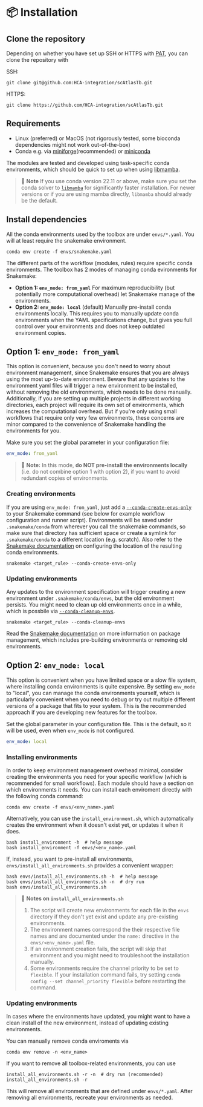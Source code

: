 # 📦 Installation

## Clone the repository

Depending on whether you have set up SSH or HTTPS with [PAT](https://docs.github.com/en/authentication/keeping-your-account-and-data-secure/managing-your-personal-access-tokens), you can clone the repository with

SSH:
```
git clone git@github.com:HCA-integration/scAtlasTb.git
```

HTTPS:
``` clone
git clone https://github.com/HCA-integration/scAtlasTb.git
```

## Requirements

* Linux (preferred) or MacOS (not rigorously tested, some bioconda dependencies might not work out-of-the-box)
* Conda e.g. via [miniforge](https://github.com/conda-forge/miniforge)(recommended) or [miniconda](https://docs.anaconda.com/free/miniconda/index.html)


The modules are tested and developed using task-specific conda environments, which should be quick to set up when using [libmamba](https://www.anaconda.com/blog/a-faster-conda-for-a-growing-community).

> 📝  **Note** If you use conda version 22.11 or above, make sure you set the conda solver to [`libmamba`](https://www.anaconda.com/blog/a-faster-conda-for-a-growing-community) for significantly faster installation. For newer versions or if you are using mamba directly, `libmamba` should already be the default.

## Install dependencies

All the conda environments used by the toolbox are under `envs/*.yaml`.
You will at least require the snakemake environment.

```
conda env create -f envs/snakemake.yaml
```

The different parts of the workflow (modules, rules) require specific conda environments.
The toolbox has 2 modes of managing conda evironments for Snakemake:

* **Option 1: `env_mode: from_yaml`** For maximum reproducibility (but potentially more computational overhead) let Snakemake manage of the environments.
* **Option 2: `env_mode: local`** (default)  Manually pre-install conda environments locally. This requires you to manually update conda environments when the YAML specifications change, but gives you full control over your environments and does not keep outdated environment copies.

## Option 1: `env_mode: from_yaml`

This option is convenient, because you don't need to worry about environment management, since Snakemake ensures that you are always using the most up-to-date environment.
Beware that any updates to the environment yaml files will trigger a new environment to be installed, without removing the old environments, which needs to be done manually.
Additionally, if you are setting up multiple projects in different working directories, each project will require its own set of environments, which increases the computational overhead.
But if you're only using small workflows that require only very few environments, these concerns are minor compared to the convenience of Snakemake handling the environments for you.

Make sure you set the global parameter in your configuration file:

```yaml
env_mode: from_yaml
```

> 📝 **Note:**
> In this mode, **do NOT pre-install the environments locally** (i.e. do not combine option 1 with option 2), if you want to avoid redundant copies of environments.


### Creating environments

If you are using `env_mode: from_yaml`, just add a [`--conda-create-envs-only`](https://snakemake.readthedocs.io/en/v7.31.1/executing/cli.html#conda) to your Snakemake command (see below for example workflow configuration and runner script).
Environments will be saved under `.snakemake/conda` from wherever you call the snakemake commands, so make sure that directory has sufficient space or create a symlink for `.snakemake/conda` to a different location (e.g. scratch).
Also refer to the [Snakemake documentation](https://snakemake.readthedocs.io/en/v7.31.1/snakefiles/deployment.html#integrated-package-management) on configuring the location of the resulting conda environments.

```
snakemake <target_rule> --conda-create-envs-only
```

### Updating environments

Any updates to the environment specification will trigger creating a new environment under `.snakemake/conda/envs`, but the old environment persists. You might need to clean up old environments once in a while, which is possbile via [`--conda-cleanup-envs`](https://snakemake.readthedocs.io/en/v7.31.1/executing/cli.html#conda).

```
snakemake <target_rule> --conda-cleanup-envs
```

Read the [Snakemake documentation](https://snakemake.readthedocs.io/en/v7.31.1/snakefiles/deployment.html#integrated-package-management) on more information on package management, which includes pre-building environments or removing old environments.


## Option 2: `env_mode: local`
This option is convenient when you have limited space or a slow file system, where installing conda environments is quite expensive.
By setting `env_mode` to "local", you can manage the conda environments yourself, which is particularly convenient when you need to debug or try out multiple different versions of a package that fits to your system.
This is the recommended approach if you are developing new features for the toolbox.

Set the global parameter in your configuration file. This is the default, so it will be used, even when `env_mode` is not configured.

```yaml
env_mode: local
```

### Installing environments

In order to keep environment management overhead minimal, consider creating the environments you need for your specific workflow (which is recommended for small workflows).
Each module should have a section on which environments it needs.
You can install each enviroment directly with the following conda command:

```
conda env create -f envs/<env_name>.yaml
```

Alternatively, you can use the `install_environment.sh`, which automatically creates the environment when it doesn't exist yet, or updates it when it does.

```
bash install_environment -h  # help message
bash install_environment -f envs/<env_name>.yaml
```

If, instead, you want to pre-install all environments, `envs/install_all_environments.sh` provides a convenient wrapper:

```
bash envs/install_all_environments.sh -h  # help message
bash envs/install_all_environments.sh -n  # dry run
bash envs/install_all_environments.sh
```

> 📝 **Notes on `install_all_environments.sh`**
> 1. The script will create new environments for each file in the `envs` directory if they don't yet exist and update any pre-existing environments.
> 2. The environment names correspond the their respective file names and are documented under the `name:` directive in the `envs/<env_name>.yaml` file.
> 3. If an environment creation fails, the script will skip that environment and you might need to troubleshoot the installation manually.
> 4. Some environments require the channel priority to be set to `flexible`.
> If your installation command fails, try setting `conda config --set channel_priority flexible` before restarting the command.

### Updating environments

In cases where the environments have updated, you might want to have a clean install of the new environment, instead of updating existing environments.

You can manually remove conda enviroments via

```
conda env remove -n <env_name>
```

If you want to remove all toolbox-related environments, you can use

```
install_all_environments.sh -r -n  # dry run (recommended)
install_all_environments.sh -r
```

This will remove all environments that are defined under `envs/*.yaml`.
After removing all environments, recreate your environments as needed.
